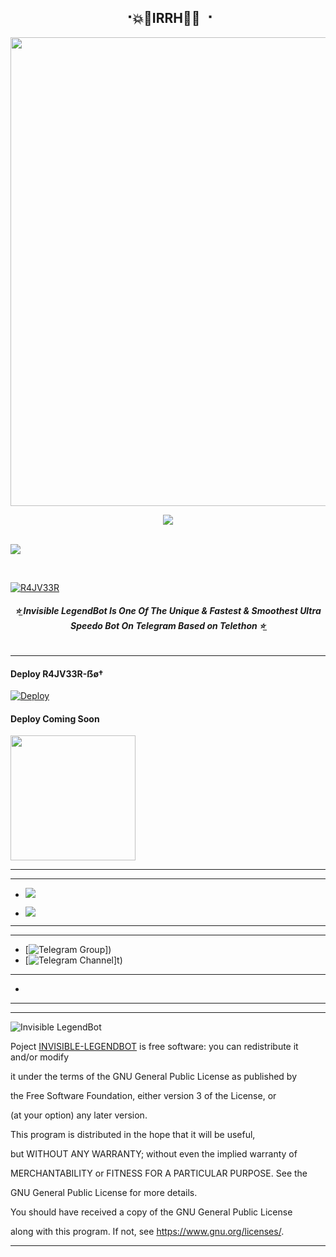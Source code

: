 <h2 align="center"><b> ⠐💥💫IRRH💫💥 ⠐ </b></h2>

<p align='Middle'><a href='https://t.me/R4JV33R'><img src='https://te.legra.ph/file/b5d175baa056b266233af.jpg' width='750"'></a></p>
<p align="center">
 
  <img src="https://readme-typing-svg.herokuapp.com?color=F77247&width=420&lines=𝑨+𝑷𝒂𝒔𝒔𝒊𝒐𝒏𝒂𝒕𝒆+𝒅𝒆𝒗𝒆𝒍𝒐𝒑𝒆𝒓+𝒇𝒓𝒐𝒎+Germany%E2%9C%8C%EF%B8%8F;PHP%2C+Linux%2C+Hack%2C+Telethon%2C+Pyrogram%2C+Python%2C+Java%2C+Linux%E2%9D%A4%EF%B8%8F">
</p> 
<br>
<img src="https://readme-typing-svg.herokuapp.com?color=F77247&width=420&lines=Kamina+BOY+Hacker+DarkWeb+NAGPURE%E2%9C%8C%EF%B8%8F;INVISIBLE%2C+OP%2C+OPBOTS%2C+BOTS%2C+MUSIC%2C+HACKER%2C+HACKBOT%2C+USERBOT%E2%9D%A4%EF%B8%8F">
</p> 
<br>

[![R4JV33R](https://te.legra.ph/file/8b012f55fc4238151d169.jpg)](https://github.com/MR-Rajveerxv/LEGENDBOT-INVISIBLE)

<h6 align="center">
  <b>⭐̲ Invisible LegendBot Is One Of The Unique & Fastest & Smoothest Ultra Speedo Bot On Telegram Based on Telethon ⭐̲</b>
</h6>

---------

<h4> Deploy R4JV33R-ẞø† </h4>



[![Deploy](https://www.herokucdn.com/deploy/button.svg)](https://heroku.com/deploy?template=https://github.com/Rajveerxv/R4JV33R-Bot)

<h4> Deploy Coming Soon </h4>

<p><a href=https://github.com/Rajveerxv/R4JV33R-Bot> <img src="https://img.shields.io/badge/Deploy%20To%20Railway-blueviolet?style=for-the-badge&logo=railway" width="200""/></a></p>

-----------



-----------

- <a href="https://github.com/Rajveerxv/LEGENDBOT-INVISIBLE/network/members"><img src="https://img.shields.io/github/forks/Rajveerxv/LEGENDBOT-INVISIBLE?label=Forks&logoColor=Black&style=social"></a><p align="left">

- <a href="https://github.com/Rajveerxv/LEGENDBOT-INVISIBLE/stargazers"><img src="https://img.shields.io/github/stars/MR-INVISIBLEBOY/LEGENDBOT-INVISIBLE?logoColor=Blue&style=social"></a><p align="left"><a href="https://github.com/Rajveerxv/LEGENDBOT-INVISIBLE"></a><p align="left"><a href="https://github.com/Rajveerxv/LEGENDBOT-INVISIBLE?"></a>

-----------

---------

- [![Telegram Group](https://img.shields.io/badge/Telegram-Group-brightgreen)])
- [![Telegram Channel](https://img.shields.io/badge/Telegram-Channel-brightgreen)]t)

-----------




-
-----------



-----------

![Invisible LegendBot](https://www.gnu.org/graphics/gplv3-or-later.png)



Poject [INVISIBLE-LEGENDBOT](https://github.com/Rajveerxv/LEGENDBOT-INVISIBLE) is free software: you can redistribute it and/or modify

it under the terms of the GNU General Public License as published by

the Free Software Foundation, either version 3 of the License, or

(at your option) any later version.

This program is distributed in the hope that it will be useful,

but WITHOUT ANY WARRANTY; without even the implied warranty of

MERCHANTABILITY or FITNESS FOR A PARTICULAR PURPOSE.  See the

GNU General Public License for more details.

You should have received a copy of the GNU General Public License

along with this program. If not, see <https://www.gnu.org/licenses/>.

-----------
